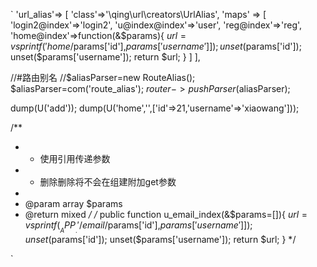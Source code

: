 
`
'url_alias'=>
[
	'class'=>'\qing\url\creators\UrlAlias',
	'maps' =>
	[
		'login2@index'=>'login2',
		'u@index@index'=>'user',
		'reg@index'=>'reg',
		'home@index'=>function(&$params){
			$url=vsprintf('home/%s/%s',[$params['id'],$params['username']]);
			unset($params['id']);
			unset($params['username']);
			return $url;
		}
	]
],

//#路由别名
//$aliasParser=new RouteAlias();
$aliasParser=com('route_alias');
$router->pushParser($aliasParser);

dump(U('add'));
dump(U('home','',['id'=>21,'username'=>'xiaowang']));
		
/**
 * - 使用引用传递参数
 * - 删除删除将不会在组建附加get参数
 *
 * @param array  $params
 * @return mixed
 */
/*
public function u_email_index(&$params=[]){
	$url=vsprintf(__APP__.'/email/%s/%s',[$params['id'],$params['username']]);
	unset($params['id']);
	unset($params['username']);
	return $url;
}
*/
	
`